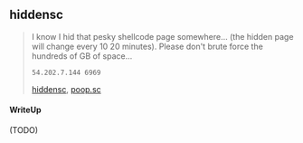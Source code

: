 ## hiddensc

> I know I hid that pesky shellcode page somewhere… (the hidden page will change every 10 20 minutes). Please don't brute force the hundreds of GB of space…
>
> `54.202.7.144 6969`
>
> [hiddensc](./lib/hiddensc), [poop.sc](./lib/poop.sc)

#### WriteUp

(TODO)
